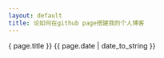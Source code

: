 ```yaml
---
layout: default
title: 论如何在github page搭建我的个人博客
---
```

{ page.title }}
{{ page.date | date_to_string }}